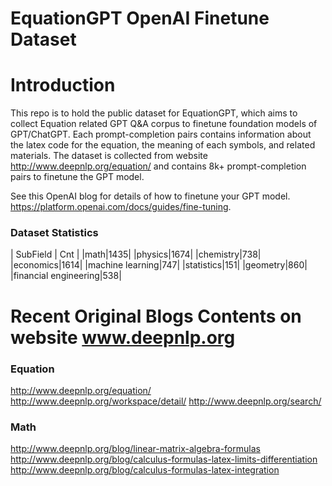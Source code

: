 EquationGPT OpenAI Finetune Dataset
=================================== 

Introduction
================
This repo is to hold the public dataset for EquationGPT, which aims to collect Equation related GPT Q&A corpus to finetune foundation models of GPT/ChatGPT.
Each prompt-completion pairs contains information about the latex code for the equation, the meaning of each symbols, and related materials. The dataset is collected from website http://www.deepnlp.org/equation/ and contains 8k+ prompt-completion pairs to finetune the GPT model.

See this OpenAI blog for details of how to finetune your GPT model. https://platform.openai.com/docs/guides/fine-tuning.


### Dataset Statistics

| SubField | Cnt      |
|math|1435|
|physics|1674|
|chemistry|738|
|economics|1614|
|machine learning|747|
|statistics|151|
|geometry|860|
|financial engineering|538|


Recent Original Blogs Contents on website www.deepnlp.org
==========================================================

### Equation
http://www.deepnlp.org/equation/
http://www.deepnlp.org/workspace/detail/
http://www.deepnlp.org/search/

### Math
http://www.deepnlp.org/blog/linear-matrix-algebra-formulas
http://www.deepnlp.org/blog/calculus-formulas-latex-limits-differentiation
http://www.deepnlp.org/blog/calculus-formulas-latex-integration

